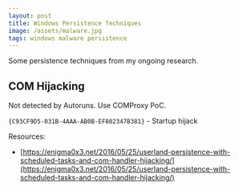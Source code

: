 ```yaml
---
layout: post
title: Windows Persistence Techniques
image: /assets/malware.jpg
tags: windows malware persistence
---
```


Some persistence techniques from my ongoing research.

## COM Hijacking

Not detected by Autoruns. Use COMProxy PoC.

`{C93CF9D5-031B-4AAA-AB0B-EF802347B381}` - Startup hijack

Resources:
- [https://enigma0x3.net/2016/05/25/userland-persistence-with-scheduled-tasks-and-com-handler-hijacking/](https://enigma0x3.net/2016/05/25/userland-persistence-with-scheduled-tasks-and-com-handler-hijacking/)